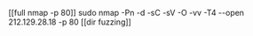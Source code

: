 [[full  nmap -p 80]] sudo nmap -Pn -d -sC -sV -O -vv -T4 --open 212.129.28.18 -p 80
[[dir fuzzing]]
